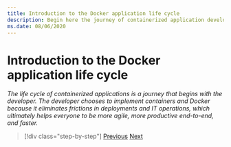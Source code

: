 ```yaml
---
title: Introduction to the Docker application life cycle
description: Begin here the journey of containerized application development.
ms.date: 08/06/2020
---
```

# Introduction to the Docker application life cycle

*The life cycle of containerized applications is a journey that begins with the developer. The developer chooses to implement containers and Docker because it eliminates frictions in deployments and IT operations, which ultimately helps everyone to be more agile, more productive end-to-end, and faster.*

>[!div class="step-by-step"]
>[Previous](../docker-containers-images-and-registries.md)
>[Next](containers-foundation-for-devops-collaboration.md)
